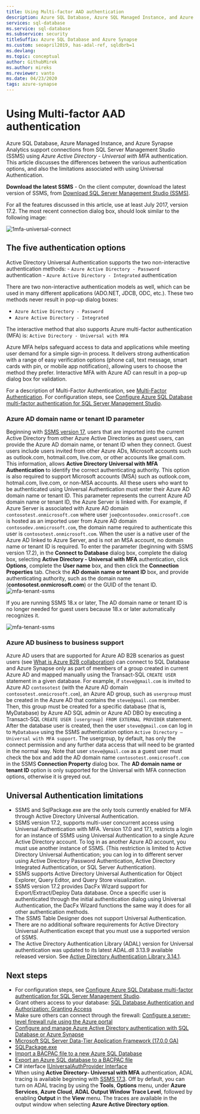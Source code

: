 ```yaml
---
title: Using Multi-factor AAD authentication
description: Azure SQL Database, Azure SQL Managed Instance, and Azure Synapse Analytics support connections from SQL Server Management Studio (SSMS) using Active Directory Universal Authentication.
services: sql-database
ms.service: sql-database
ms.subservice: security
titleSuffix: Azure SQL Database and Azure Synapse
ms.custom: seoapril2019, has-adal-ref, sqldbrb=1
ms.devlang: 
ms.topic: conceptual
author: GithubMirek
ms.author: mireks
ms.reviewer: vanto
ms.date: 04/23/2020
tags: azure-synapse
---
```


# Using Multi-factor AAD authentication

Azure SQL Database, Azure Managed Instance, and Azure Synapse Analytics support connections from SQL Server Management Studio (SSMS) using *Azure Active Directory - Universal with MFA* authentication. This article discusses the differences between the various authentication options, and also the limitations associated with using Universal Authentication.

**Download the latest SSMS** - On the client computer, download the latest version of SSMS, from [Download SQL Server Management Studio (SSMS)](https://msdn.microsoft.com/library/mt238290.aspx).

For all the features discussed in this article, use at least July 2017, version 17.2. The most recent connection dialog box, should look similar to the following image:

  ![1mfa-universal-connect](./media/ssms-mfa-authentication/1mfa-universal-connect.png "Completes the User name box.")  

## The five authentication options  

Active Directory Universal Authentication supports the two non-interactive authentication methods:
    - `Azure Active Directory - Password` authentication
    - `Azure Active Directory - Integrated` authentication

There are two non-interactive authentication models as well, which can be used in many different applications (ADO.NET, JDCB, ODC, etc.). These two methods never result in pop-up dialog boxes:

- `Azure Active Directory - Password`
- `Azure Active Directory - Integrated`

The interactive method that also supports Azure multi-factor authentication (MFA) is: `Active Directory - Universal with MFA`

Azure MFA helps safeguard access to data and applications while meeting user demand for a simple sign-in process. It delivers strong authentication with a range of easy verification options (phone call, text message, smart cards with pin, or mobile app notification), allowing users to choose the method they prefer. Interactive MFA with Azure AD can result in a pop-up dialog box for validation.

For a description of Multi-Factor Authentication, see [Multi-Factor Authentication](../active-directory/authentication/multi-factor-authentication.md).
For configuration steps, see [Configure Azure SQL Database multi-factor authentication for SQL Server Management Studio](ssms-mfa-authentication-configure.md).

### Azure AD domain name or tenant ID parameter

Beginning with [SSMS version 17](https://docs.microsoft.com/sql/ssms/download-sql-server-management-studio-ssms), users that are imported into the current Active Directory from other Azure Active Directories as guest users, can provide the Azure AD domain name, or tenant ID when they connect. Guest users include users invited from other Azure ADs, Microsoft accounts such as outlook.com, hotmail.com, live.com, or other accounts like gmail.com. This information, allows **Active Directory Universal with MFA Authentication** to identify the correct authenticating authority. This option is also required to support Microsoft accounts (MSA) such as outlook.com, hotmail.com, live.com, or non-MSA accounts. All these users who want to be authenticated using Universal Authentication must enter their Azure AD domain name or tenant ID. This parameter represents the current Azure AD domain name or tenant ID,  the Azure Server is linked with. For example, if Azure Server is associated with Azure AD domain `contosotest.onmicrosoft.com` where user `joe@contosodev.onmicrosoft.com` is hosted as an imported user from Azure AD domain `contosodev.onmicrosoft.com`, the domain name required to authenticate this user is `contosotest.onmicrosoft.com`. When the user is a native user of the Azure AD linked to Azure Server, and is not an MSA account, no domain name or tenant ID is required. To enter the parameter (beginning with SSMS version 17.2), in the **Connect to Database** dialog box, complete the dialog box, selecting **Active Directory - Universal with MFA** authentication, click **Options**, complete the **User name** box, and then click the **Connection Properties** tab. Check the **AD domain name or tenant ID** box, and provide authenticating authority, such as the domain name (**contosotest.onmicrosoft.com**) or the GUID of the tenant ID.  
   ![mfa-tenant-ssms](./media/ssms-mfa-authentication/mfa-tenant-ssms.png)

If you are running SSMS 18.x or later, The AD domain name or tenant ID is no longer needed for guest users because 18.x or later automatically recognizes it.

   ![mfa-tenant-ssms](./media/ssms-mfa-authentication/mfa-no-tenant-ssms.png)

### Azure AD business to business support

Azure AD users that are supported for Azure AD B2B scenarios as guest users (see [What is Azure B2B collaboration](../active-directory/active-directory-b2b-what-is-azure-ad-b2b.md)) can connect to SQL Database and Azure Synapse only as part of members of a group created in current Azure AD and mapped manually using the Transact-SQL `CREATE USER` statement in a given database. For example, if `steve@gmail.com` is invited to Azure AD `contosotest` (with the Azure AD domain `contosotest.onmicrosoft.com`), an Azure AD group, such as `usergroup` must be created in the Azure AD that contains the `steve@gmail.com` member. Then, this group must be created for a specific  database (that is, MyDatabase) by Azure AD SQL admin or Azure AD DBO  by executing a Transact-SQL `CREATE USER [usergroup] FROM EXTERNAL PROVIDER` statement. After the database user is created, then the user `steve@gmail.com` can log in to `MyDatabase` using the SSMS authentication option `Active Directory – Universal with MFA support`. The usergroup, by default, has only the connect permission and any further data access that will need to be granted in the normal way. Note that user `steve@gmail.com` as a guest user must check the box and add the AD domain name `contosotest.onmicrosoft.com` in the SSMS **Connection Property** dialog box. The **AD domain name or tenant ID** option is only supported for the Universal with MFA connection options, otherwise it is greyed out.

## Universal Authentication limitations

- SSMS and SqlPackage.exe are the only tools currently enabled for MFA through Active Directory Universal Authentication.
- SSMS version 17.2, supports multi-user concurrent access using Universal Authentication with MFA. Version 17.0 and 17.1, restricts a login for an instance of SSMS using Universal Authentication to a single Azure Active Directory account. To log in as another Azure AD account, you must use another instance of SSMS. (This restriction is limited to Active Directory Universal Authentication; you can log in to different server using Active Directory Password Authentication, Active Directory Integrated Authentication, or SQL Server Authentication).
- SSMS supports Active Directory Universal Authentication for Object Explorer, Query Editor, and Query Store visualization.
- SSMS version 17.2 provides DacFx Wizard support for Export/Extract/Deploy Data database. Once a specific user is authenticated through the initial authentication dialog using Universal Authentication, the DacFx Wizard functions the same way it does for all other authentication methods.
- The SSMS Table Designer does not support Universal Authentication.
- There are no additional software requirements for Active Directory Universal Authentication except that you must use a supported version of SSMS.  
- The Active Directory Authentication Library (ADAL) version for Universal authentication was updated to its latest ADAL.dll 3.13.9 available released version. See [Active Directory Authentication Library 3.14.1](https://www.nuget.org/packages/Microsoft.IdentityModel.Clients.ActiveDirectory/).  

## Next steps

- For configuration steps, see [Configure Azure SQL Database multi-factor authentication for SQL Server Management Studio](ssms-mfa-authentication-configure.md).
- Grant others access to your database: [SQL Database Authentication and Authorization: Granting Access](database/logins-create-manage.md)  
- Make sure others can connect through the firewall: [Configure a server-level firewall rule using the Azure portal](firewall-configure.md)  
- [Configure and manage Azure Active Directory authentication with SQL Database or Azure Synapse](database/aad-authentication-configure.md)  
- [Microsoft SQL Server Data-Tier Application Framework (17.0.0 GA)](https://www.microsoft.com/download/details.aspx?id=55088)  
- [SQLPackage.exe](https://docs.microsoft.com/sql/tools/sqlpackage)  
- [Import a BACPAC file to a new Azure SQL Database](database/database-import.md)  
- [Export an Azure SQL database to a BACPAC file](database/database-export.md)  
- C# interface [IUniversalAuthProvider Interface](https://msdn.microsoft.com/library/microsoft.sqlserver.dac.iuniversalauthprovider.aspx)  
- When using **Active Directory- Universal with MFA** authentication, ADAL tracing is available beginning with [SSMS 17.3](https://docs.microsoft.com/sql/ssms/download-sql-server-management-studio-ssms). Off by default, you can turn on ADAL tracing by using the **Tools**, **Options** menu, under **Azure Services**, **Azure Cloud**, **ADAL Output Window Trace Level**, followed by enabling **Output**  in the **View** menu. The traces are available in the output window when selecting **Azure Active Directory option**.  
